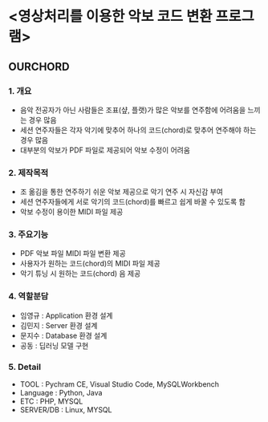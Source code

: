 # <영상처리를 이용한 악보 코드 변환 프로그램> 
## OURCHORD

### 1. 개요
* 음악 전공자가 아닌 사람들은 조표(샾, 플랫)가 많은 악보를 연주함에 어려움을 느끼는 경우 많음
* 세션 연주자들은 각자 악기에 맞추어 하나의 코드(chord)로 맞추어 연주해야 하는 경우 많음
* 대부분의 악보가 PDF 파일로 제공되어 악보 수정이 어려움
### 2. 제작목적
* 조 옮김을 통한 연주하기 쉬운 악보 제공으로 악기 연주 시 자신감 부여 
* 세션 연주자들에게 서로 악기의 코드(chord)를 빠르고 쉽게 바꿀 수 있도록 함
* 악보 수정이 용이한 MIDI 파일 제공
### 3. 주요기능
* PDF 악보 파일 MIDI 파일 변환 제공
* 사용자가 원하는 코드(chord)의 MIDI 파일 제공
* 악기 튜닝 시 원하는 코드(chord) 음 제공
### 4. 역할분담
* 임영규 : Application 환경 설계
* 김민지 : Server 환경 설계
* 문지수 : Database 환경 설계
* 공동 : 딥러닝 모델 구현
### 5. Detail
* TOOL : Pychram CE, Visual Studio Code, MySQLWorkbench
* Language : Python, Java
* ETC : PHP, MYSQL
* SERVER/DB : Linux, MYSQL
